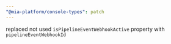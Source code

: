 ```yaml
---
"@mia-platform/console-types": patch
---
```


replaced not used `isPipelineEventWebhookActive` property with `pipelineEventWebhookId`
